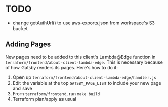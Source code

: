 # TODO

- change getAuthUrl() to use aws-exports.json from workspace's S3 bucket

## Adding Pages

New pages need to be added to this client's Lambda@Edge function in `terraform/frontend/about-client-lambda-edge`. This is necessary because of how Gatsby renders its pages. Here's how to do it:

1. Open up `terraform/frontend/about-client-lambda-edge/handler.js`
1. Edit the variable at the top `GATSBY_PAGE_LIST` to include your new page and save
1. From `terraform/frontend`, run `make build`
1. Terraform plan/apply as usual
